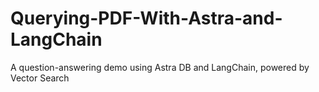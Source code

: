 # Querying-PDF-With-Astra-and-LangChain
A question-answering demo using Astra DB and LangChain, powered by Vector Search
